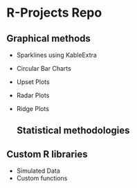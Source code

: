 # R-Projects Repo

## Graphical methods

-   Sparklines using KableExtra

-   Circular Bar Charts

-   Upset Plots

-   Radar Plots

-   Ridge Plots

    ## Statistical methodologies

## Custom R libraries

-   Simulated Data
-   Custom functions

